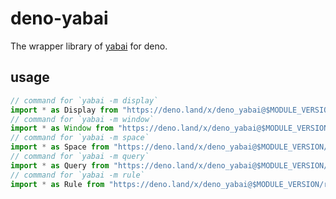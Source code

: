 # deno-yabai

The wrapper library of [yabai](https://github.com/koekeishiya/yabai) for deno.

## usage

```ts
// command for `yabai -m display`
import * as Display from "https://deno.land/x/deno_yabai@$MODULE_VERSION/display.ts";
// command for `yabai -m window`
import * as Window from "https://deno.land/x/deno_yabai@$MODULE_VERSION/display.ts";
// command for `yabai -m space`
import * as Space from "https://deno.land/x/deno_yabai@$MODULE_VERSION/space.ts";
// command for `yabai -m query`
import * as Query from "https://deno.land/x/deno_yabai@$MODULE_VERSION/query.ts";
// command for `yabai -m rule`
import * as Rule from "https://deno.land/x/deno_yabai@$MODULE_VERSION/rule.ts";
```
